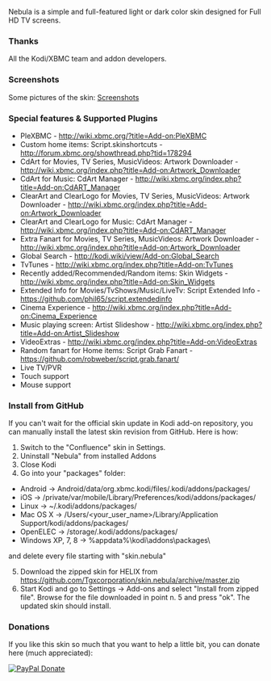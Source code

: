 Nebula is a simple and full-featured light or dark color skin designed for Full HD TV screens.


### Thanks
All the Kodi/XBMC team and addon developers.



### Screenshots
Some pictures of the skin: [Screenshots](http://forum.xbmc.org/showthread.php?tid=202711)



### Special features & Supported Plugins

* PleXBMC - http://wiki.xbmc.org/?title=Add-on:PleXBMC
* Custom home items: Script.skinshortcuts - http://forum.xbmc.org/showthread.php?tid=178294
* CdArt for Movies, TV Series, MusicVideos: Artwork Downloader - http://wiki.xbmc.org/index.php?title=Add-on:Artwork_Downloader
* CdArt for Music: CdArt Manager - http://wiki.xbmc.org/index.php?title=Add-on:CdART_Manager
* ClearArt and ClearLogo for Movies, TV Series, MusicVideos: Artwork Downloader - http://wiki.xbmc.org/index.php?title=Add-on:Artwork_Downloader
* ClearArt and ClearLogo for Music: CdArt Manager - http://wiki.xbmc.org/index.php?title=Add-on:CdART_Manager
* Extra Fanart for Movies, TV Series, MusicVideos: Artwork Downloader - http://wiki.xbmc.org/index.php?title=Add-on:Artwork_Downloader
* Global Search - http://kodi.wiki/view/Add-on:Global_Search
* TvTunes - http://wiki.xbmc.org/index.php?title=Add-on:TvTunes
* Recently added/Recommended/Random items: Skin Widgets - http://wiki.xbmc.org/index.php?title=Add-on:Skin_Widgets
* Extended Info for Movies/TvShows/Music/LiveTv: Script Extended Info - https://github.com/phil65/script.extendedinfo
* Cinema Experience - http://wiki.xbmc.org/index.php?title=Add-on:Cinema_Experience
* Music playing screen: Artist Slideshow - http://wiki.xbmc.org/index.php?title=Add-on:Artist_Slideshow
* VideoExtras - http://wiki.xbmc.org/index.php?title=Add-on:VideoExtras
* Random fanart for Home items: Script Grab Fanart - https://github.com/robweber/script.grab.fanart/
* Live TV/PVR
* Touch support
* Mouse support



### Install from GitHub
If you can't wait for the official skin update in Kodi add-on repository, you can manually install the latest skin revision from GitHub. Here is how:

1. Switch to the "Confluence" skin in Settings.
2. Uninstall "Nebula" from installed Addons
3. Close Kodi
4. Go into your "packages" folder:

* Android -> Android/data/org.xbmc.kodi/files/.kodi/addons/packages/
* iOS -> /private/var/mobile/Library/Preferences/kodi/addons/packages/
* Linux -> ~/.kodi/addons/packages/
* Mac OS X -> /Users/<your_user_name>/Library/Application Support/kodi/addons/packages/
* OpenELEC -> /storage/.kodi/addons/packages/
* Windows XP, 7, 8 -> %appdata%\kodi\addons\packages\

and delete every file starting with "skin.nebula"

5. Download the zipped skin for HELIX from https://github.com/Tgxcorporation/skin.nebula/archive/master.zip
6. Start Kodi and go to Settings -> Add-ons and select "Install from zipped file". Browse for the file downloaded in point n. 5 and press "ok". The updated skin should install.



### Donations
If you like this skin so much that you want to help a little bit, you can donate here (much appreciated):

[![PayPal Donate](https://www.paypal.com/en_US/i/btn/x-click-but04.gif)](https://www.paypal.com/cgi-bin/webscr?cmd=_donations&business=BQTJSRCZ8GWHY&lc=US&item_name=Skins%20by%20Tgx%20for%20Kodi%20Entertainment%20Center&item_number=Kodi&currency_code=USD&bn=PP%2dDonationsBF%3abtn_donate_SM%2egif%3aNonHosted)